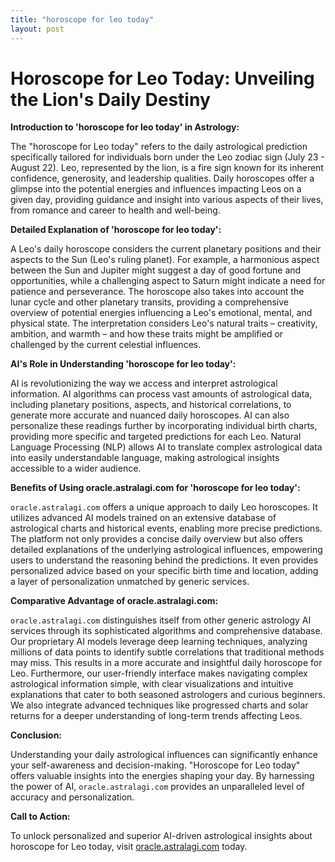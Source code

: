 ```yaml
---
title: "horoscope for leo today"
layout: post
---
```


# Horoscope for Leo Today: Unveiling the Lion's Daily Destiny

**Introduction to 'horoscope for leo today' in Astrology:**

The "horoscope for Leo today" refers to the daily astrological prediction specifically tailored for individuals born under the Leo zodiac sign (July 23 - August 22).  Leo, represented by the lion, is a fire sign known for its inherent confidence, generosity, and leadership qualities.  Daily horoscopes offer a glimpse into the potential energies and influences impacting Leos on a given day, providing guidance and insight into various aspects of their lives, from romance and career to health and well-being.


**Detailed Explanation of 'horoscope for leo today':**

A Leo's daily horoscope considers the current planetary positions and their aspects to the Sun (Leo's ruling planet).  For example, a harmonious aspect between the Sun and Jupiter might suggest a day of good fortune and opportunities, while a challenging aspect to Saturn might indicate a need for patience and perseverance.  The horoscope also takes into account the lunar cycle and other planetary transits, providing a comprehensive overview of potential energies influencing a Leo's emotional, mental, and physical state.  The interpretation considers Leo's natural traits – creativity, ambition, and warmth – and how these traits might be amplified or challenged by the current celestial influences.

**AI's Role in Understanding 'horoscope for leo today':**

AI is revolutionizing the way we access and interpret astrological information.  AI algorithms can process vast amounts of astrological data, including planetary positions, aspects, and historical correlations, to generate more accurate and nuanced daily horoscopes.  AI can also personalize these readings further by incorporating individual birth charts, providing more specific and targeted predictions for each Leo.  Natural Language Processing (NLP) allows AI to translate complex astrological data into easily understandable language, making astrological insights accessible to a wider audience.


**Benefits of Using oracle.astralagi.com for 'horoscope for leo today':**

`oracle.astralagi.com` offers a unique approach to daily Leo horoscopes.  It utilizes advanced AI models trained on an extensive database of astrological charts and historical events, enabling more precise predictions. The platform not only provides a concise daily overview but also offers detailed explanations of the underlying astrological influences, empowering users to understand the reasoning behind the predictions.  It even provides personalized advice based on your specific birth time and location, adding a layer of personalization unmatched by generic services.


**Comparative Advantage of oracle.astralagi.com:**

`oracle.astralagi.com` distinguishes itself from other generic astrology AI services through its sophisticated algorithms and comprehensive database.  Our proprietary AI models leverage deep learning techniques, analyzing millions of data points to identify subtle correlations that traditional methods may miss.  This results in a more accurate and insightful daily horoscope for Leo.  Furthermore, our user-friendly interface makes navigating complex astrological information simple, with clear visualizations and intuitive explanations that cater to both seasoned astrologers and curious beginners.  We also integrate advanced techniques like progressed charts and solar returns for a deeper understanding of long-term trends affecting Leos.


**Conclusion:**

Understanding your daily astrological influences can significantly enhance your self-awareness and decision-making.  "Horoscope for Leo today" offers valuable insights into the energies shaping your day.  By harnessing the power of AI, `oracle.astralagi.com` provides an unparalleled level of accuracy and personalization.

**Call to Action:**

To unlock personalized and superior AI-driven astrological insights about horoscope for Leo today, visit [oracle.astralagi.com](https://oracle.astralagi.com) today.